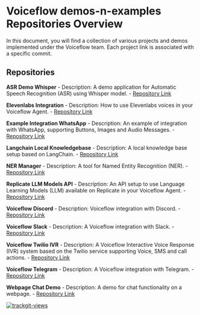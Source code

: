 # Voiceflow demos-n-examples Repositories Overview

In this document, you will find a collection of various projects and demos implemented under the Voiceflow team. Each project link is associated with a specific commit.

## Repositories

**ASR Demo Whisper**
    - Description: A demo application for Automatic Speech Recognition (ASR) using Whisper model.
    - [Repository Link](https://github.com/voiceflow-gallagan/asr-demo-whisper/tree/f72b85d8f2d988c855685c13900a3f3d0a537c36)

**Elevenlabs Integration**
    - Description: How to use Elevenlabs voices in your Voiceflow Agent.
    - [Repository Link](https://github.com/voiceflow-gallagan/elevenlabs-integration/tree/8b3e760d30e895e46bf43696a88bcb0b0e1d60b8)

**Example Integration WhatsApp**
    - Description: An example of integration with WhatsApp, supporting Buttons, Images and Audio Messages.
    - [Repository Link](https://github.com/voiceflow/example-integration-whatsapp/tree/f78031bd9d7a42f5dac3246b6aea0d60207bbd03)

**Langchain Local Knowledgebase**
    - Description: A local knowledge base setup based on LangChain.
    - [Repository Link](https://github.com/voiceflow-gallagan/langchain-local-knowledgebase/tree/c466af6c6818c31a5f7d131374cdd07a128182ad)

**NER Manager**
    - Description: A tool for Named Entity Recognition (NER).
    - [Repository Link](https://github.com/voiceflow-gallagan/ner-manager/tree/8366fd643836e12f0f2e7d07799f32cf11d859e9)

**Replicate LLM Models API**
    - Description: An API setup to use Language Learning Models (LLM) available on Replicate in your Voiceflow Agent.
    - [Repository Link](https://github.com/voiceflow-gallagan/replicate-llm-models-api/tree/217a081eb23b2f50a21dac6051e19c7ea5620fe9)

**Voiceflow Discord**
    - Description: Voiceflow integration with Discord.
    - [Repository Link](https://github.com/voiceflow-gallagan/voiceflow-discord/tree/33225882caf77e9f605bda1a736fc8aa8e7eeb23)

**Voiceflow Slack**
    - Description: A Voiceflow integration with Slack.
    - [Repository Link](https://github.com/voiceflow-gallagan/voiceflow-slack/tree/e587c17e41b3ef2f1d1aca4393fdba31ef05b042)

**Voiceflow Twilio IVR**
    - Description: A Voiceflow Interactive Voice Response (IVR) system based on the Twilio service supporting Voice, SMS and call actions.
    - [Repository Link](https://github.com/voiceflow-gallagan/voiceflow-twilio-ivr/tree/ea2527e37123f04f087af254f2076251ac0fab5a)

**Voiceflow Telegram**
    - Description: A Voiceflow integration with Telegram.
    - [Repository Link](https://github.com/zslamkov/voiceflow_telegram/tree/635fc7bad6bb0d5967a9066a9d0bba862e895760)

**Webpage Chat Demo**
    - Description: A demo for chat functionality on a webpage.
    - [Repository Link](https://github.com/voiceflow-gallagan/webpage-chat-demo/tree/8a573684cf316c6636ef0c9f2910a8ad7e2ed25b)


<a href="https://trackgit.com">
<img src="https://us-central1-trackgit-analytics.cloudfunctions.net/token/ping/ljx5x2q1gqj3c168ceml" alt="trackgit-views" />
</a>
